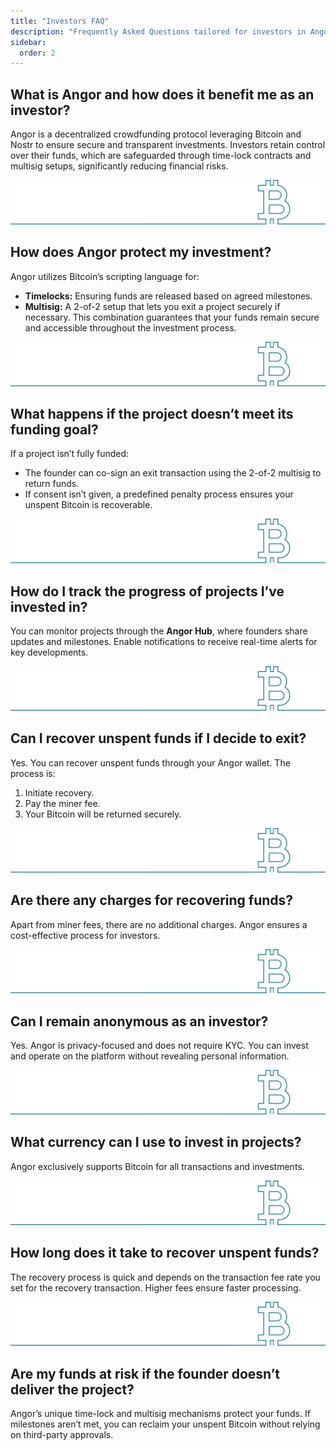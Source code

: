```yaml
---
title: "Investors FAQ"
description: "Frequently Asked Questions tailored for investors in Angor."
sidebar:
  order: 2
---
```


## What is Angor and how does it benefit me as an investor?
Angor is a decentralized crowdfunding protocol leveraging Bitcoin and Nostr to ensure secure and transparent investments. Investors retain control over their funds, which are safeguarded through time-lock contracts and multisig setups, significantly reducing financial risks.

![bitcoin](/bitcoin-line.svg)

## How does Angor protect my investment?
Angor utilizes Bitcoin’s scripting language for:
- **Timelocks:** Ensuring funds are released based on agreed milestones.
- **Multisig:** A 2-of-2 setup that lets you exit a project securely if necessary.
This combination guarantees that your funds remain secure and accessible throughout the investment process.

![bitcoin](/bitcoin-line.svg)

## What happens if the project doesn’t meet its funding goal?
If a project isn’t fully funded:
- The founder can co-sign an exit transaction using the 2-of-2 multisig to return funds.
- If consent isn’t given, a predefined penalty process ensures your unspent Bitcoin is recoverable.

![bitcoin](/bitcoin-line.svg)

## How do I track the progress of projects I’ve invested in?
You can monitor projects through the **Angor Hub**, where founders share updates and milestones. Enable notifications to receive real-time alerts for key developments.

![bitcoin](/bitcoin-line.svg)

## Can I recover unspent funds if I decide to exit?
Yes. You can recover unspent funds through your Angor wallet. The process is:
1. Initiate recovery.
2. Pay the miner fee.
3. Your Bitcoin will be returned securely.

![bitcoin](/bitcoin-line.svg)

## Are there any charges for recovering funds?
Apart from miner fees, there are no additional charges. Angor ensures a cost-effective process for investors.

![bitcoin](/bitcoin-line.svg)

## Can I remain anonymous as an investor?
Yes. Angor is privacy-focused and does not require KYC. You can invest and operate on the platform without revealing personal information.

![bitcoin](/bitcoin-line.svg)

## What currency can I use to invest in projects?
Angor exclusively supports Bitcoin for all transactions and investments.

![bitcoin](/bitcoin-line.svg)

## How long does it take to recover unspent funds?
The recovery process is quick and depends on the transaction fee rate you set for the recovery transaction. Higher fees ensure faster processing.

![bitcoin](/bitcoin-line.svg)

## Are my funds at risk if the founder doesn’t deliver the project?
Angor’s unique time-lock and multisig mechanisms protect your funds. If milestones aren’t met, you can reclaim your unspent Bitcoin without relying on third-party approvals.